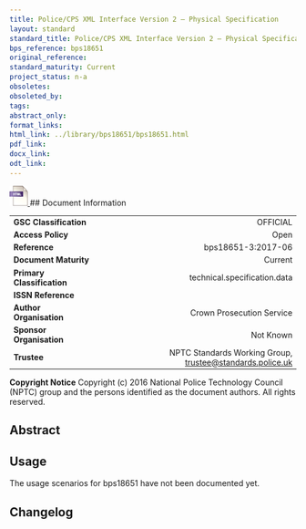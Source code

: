 ```yaml
---
title: Police/CPS XML Interface Version 2 – Physical Specification
layout: standard
standard_title: Police/CPS XML Interface Version 2 – Physical Specification
bps_reference: bps18651
original_reference: 
standard_maturity: Current
project_status: n-a
obsoletes: 
obsoleted_by: 
tags: 
abstract_only:
format_links:
html_link: ../library/bps18651/bps18651.html
pdf_link: 
docx_link: 
odt_link: 
---
```


<a target="_blank" href="../library/bps18651/bps18651.html">
    <img src="../images/html@0.5x.png" alt="html link" title="html link" style="max-height:35px;">
</a>
## Document Information

|||
| :------- | ------: |
| **GSC Classification**     | OFFICIAL |
| **Access Policy**          | Open |
| **Reference**              | bps18651-3:2017-06  |
| **Document Maturity**      | Current |
| **Primary Classification** | technical.specification.data |
| **ISSN Reference**         |  |
| **Author Organisation**    |Crown Prosecution Service|
| **Sponsor Organisation**   |Not Known|
| **Trustee**                | NPTC Standards Working Group, <a href="mailto:trustee@standards.police.uk?subject=bps18651-3:2017-06 Police/CPS XML Interface Version 2 – Physical Specification">trustee@standards.police.uk |

**Copyright Notice**
Copyright (c) 2016 National Police Technology Council (NPTC) group and the persons identified as the document authors. All rights reserved.

## Abstract

        
## Usage
The usage scenarios for bps18651 have not been documented yet.

## Changelog

